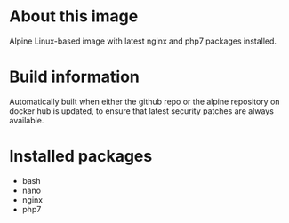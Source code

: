 # About this image

Alpine Linux-based image with latest nginx and php7 packages installed.

# Build information

Automatically built when either the github repo or the alpine repository on docker hub is updated, to ensure that latest security patches are always available.

# Installed packages

  * bash
  * nano
  * nginx
  * php7

